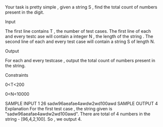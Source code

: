 Your task is pretty simple , given a string S , find the total count of numbers present in the digit.

Input

The first line contains T , the number of test cases. The first line of each and every testc ase will contain a integer N , the length of the string . The second line of each and every test case will contain a string S of length N.

Output

For each and every testcase , output the total count of numbers present in the string.

Constraints

0<T<200

0<N<10000

SAMPLE INPUT 
1
26
sadw96aeafae4awdw2wd100awd
SAMPLE OUTPUT 
4
Explanation
For the first test case , the string given is "sadw96aeafae4awdw2wd100awd". There are total of 4 numbers in the string - [96,4,2,100]. So , we output 4.